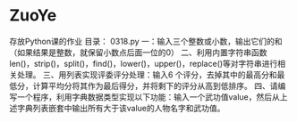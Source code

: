 # ZuoYe
存放Python课的作业
目录：
	0318.py
		一：输入三个整数或小数，输出它们的和（如果结果是整数，就保留小数点后面一位的0）
		二、利用内置字符串函数len()，strip()，split()，find()，lower()，upper()，replace()等对字符串进行相关处理。
		三、用列表实现评委评分处理：输入6 个评分，去掉其中的最高分和最低分，计算平均分将其作为最后得分，并将剩下的评分从高到低排序。
		四、请编写一个程序，利用字典数据类型实现以下功能：输入一个武功值value，然后从上述字典列表嵌套中输出所有大于该value的人物名字和武功值。
